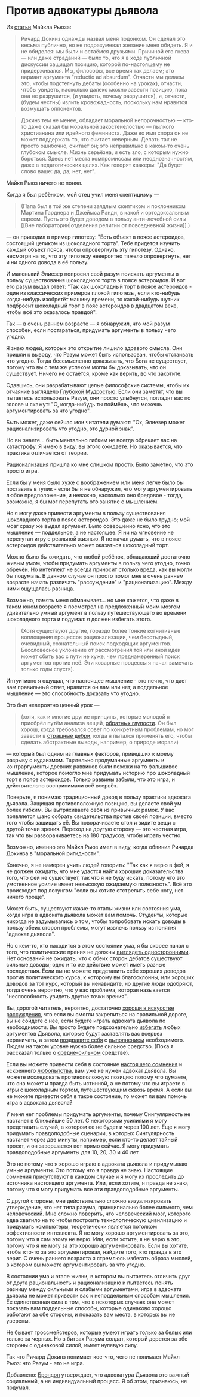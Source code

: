 # Против адвокатуры дьявола
Из [статьи](http://www.americanscientist.org/bookshelf/pub/through-a-glass-darkly) Майкла Рьюза:

> Ричард Докинз однажды назвал меня подонком. Он сделал это весьма публично, но не подразумевал желание меня обидеть. Я и не обиделся: мы были и остаёмся друзьями. Причиной его гнева — или даже страданий — было то, что я в ходе публичной дискуссии защищал позицию, которой по-настоящему не придерживался. Мы, философы, все время так делаем; это вариант аргумента "reductio ad absurdum". Отчасти мы делаем это, чтобы подстегнуть дебаты (особенно на уроках), отчасти, чтобы увидеть, насколько далеко можно завести позицию, пока она не разрушится, (и увидеть, почему разрушится), и, отчасти, (будем честны) излить кровожадность, поскольку нам нравится возмущать оппонентов.

> Докинз тем не менее, обладает моральной непорочностью — кто-то даже сказал бы моральной закостенелостью — пылкого христианина или идейного феминиста. Даже во имя спора он не может поддержать то, что считает неверным. Делать так не просто ошибочно, считает он; это неправильно в каком-то очень глубоком смысле. Жизнь серьёзна, и есть зло, с которым нужно бороться. Здесь нет места компромиссам или неоднозначностям, даже в педагогических целях. Как говорят квакеры: "Да будет слово ваше: да, да; нет, нет".

Майкл Рьюз ничего не понял.

Когда я был ребёнком, мой отец учил меня скептицизму —

> (Папа был в той же степени заядлым скептиком и поклонником Мартина Гарднера и Джеймса Рэнди, в какой и ортодоксальным евреем. Пусть это будет доводом в пользу анти-лечебной силы [[Вне лаборатории|отделения религии от повседневной жизни]].) 

— он приводил в пример гипотезу: "Есть объект в поясе астероидов, состоящий целиком из шоколадного торта". Тебе придется изучить каждый объект пояса, чтобы опровергнуть эту гипотезу. Однако, несмотря на то, что эту гипотезу невероятно тяжело опровергнуть, нет и ни одного довода в её пользу.

И маленький Элиезер попросил свой разум поискать аргументы в пользу существования шоколадного торта в поясе астероидов. И вот его разум выдал ответ: "Так как шоколадный торт в поясе астероидов - один из классических примеров плохой гипотезы, если кто-нибудь когда-нибудь изобретёт машину времени, то какой-нибудь шутник подбросит шоколадный торт в пояс астероидов в двадцатом веке, чтобы всё это оказалось правдой".

Так — в очень раннем возрасте — я обнаружил, что мой разум способен, если постараться, придумать аргументы в пользу чего угодно.

Я знаю людей, которых это открытие лишило здравого смысла. Они пришли к выводу, что Разум может быть использован, чтобы отстаивать что угодно. Тогда бессмысленно доказывать, что Бога не существует, потому что вы с тем же успехом могли бы доказывать, что он существует. Ничего не остаётся, кроме как верить, во что захотите.

Сдавшись, они разрабатывают целые философские системы, чтобы их отчаяние выглядело [Глубокой Мудростью](http://lesswrong.ru/w/%D0%9A%D0%B0%D0%BA_%D0%BA%D0%B0%D0%B7%D0%B0%D1%82%D1%8C%D1%81%D1%8F_%D0%B8_%D0%B1%D1%8B%D1%82%D1%8C_%D0%B3%D0%BB%D1%83%D0%B1%D0%BE%D0%BA%D0%BE%D0%BC%D1%8B%D1%81%D0%BB%D0%B5%D0%BD%D0%BD%D1%8B%D0%BC). Если они заметят, что вы пытаетесь использовать Разум, они просто улыбнутся, погладят вас по голове и скажут: "О, когда-нибудь ты поймёшь, что можешь аргументировать за что угодно".

Быть может, даже сейчас мои читатели думают: "Ох, Элиезер может рационализировать что угодно, это дурной знак".

Но вы знаете... быть ментально гибким не всегда обрекает вас на катастрофу. Я имею в виду, вы этого ожидаете. Но оказывается, что практика отличается от теории.

[Рационализация](http://lesswrong.ru/w/%D0%A0%D0%B0%D1%86%D0%B8%D0%BE%D0%BD%D0%B0%D0%BB%D0%B8%D0%B7%D0%B0%D1%86%D0%B8%D1%8F) пришла ко мне слишком просто. Было заметно, что это просто игра. 

Если бы у меня было хуже с воображением или меня легче было бы поставить в тупик - если бы я не обнаружил, что могу аргументировать любое предположение, и неважно, насколько оно бредовое - тогда, возможно, я бы мог перепутать это занятие с мышлением.

Но я могу даже привести аргументы в пользу существования шоколадного торта в поясе астероидов. Это даже не было трудно; мой мозг сразу же выдал аргумент. Было совершенно ясно, что это мышление — поддельное, а не настоящее. Я ни на мгновение не перепутал игру с реальной жизнью. Я не начал думать, что в поясе астероидов действительно может оказаться шоколадный торт.

Можно было бы ожидать, что любой ребёнок, обладающий достаточно живым умом, чтобы придумать аргументы в пользу чего угодно, точно [обречён](http://lesswrong.ru/w/%D0%97%D0%BD%D0%B0%D0%BD%D0%B8%D0%B5_%D0%B8%D1%81%D0%BA%D0%B0%D0%B6%D0%B5%D0%BD%D0%B8%D0%B9_%D0%BC%D0%BE%D0%B6%D0%B5%D1%82_%D0%B2%D1%80%D0%B5%D0%B4%D0%B8%D1%82%D1%8C). Но интеллект не всегда приносит столько вреда, как вы могли бы подумать. В данном случае он просто помог мне в очень раннем возрасте начать различать "рассуждение" и "рационализацию". Между ними ощущалась разница. 

Возможно, память меня обманывает... но мне кажется, что даже в таком юном возрасте я посмотрел на предложенный моим мозгом удивительно умный аргумент в пользу путешествующего во времени шоколадного торта и подумал: я должен избегать этого.

>(Хотя существуют другие, гораздо более тонкие когнитивные воплощения процессов рационализации, чем бесстыдный, очевидный, сознательный поиск подходящих аргументов. Бессловесное уклонение от рассмотрения той или иной идеи может сбить вас с пути не хуже, чем преднамеренный поиск аргументов против неё. Эти коварные процессы я начал замечать только годы спустя).

Интуитивно я ощущал, что настоящее мышление - это нечто, что дает вам правильный ответ, нравится он вам или нет, а поддельное мышление — это способность доказать что угодно.

Это был невероятно ценный урок —

>(хотя, как и многие другие принципы, которые молодой я приобрёл путём анализа вещей, [обратных глупости](http://lesswrong.ru/w/%D0%9E%D0%B1%D1%80%D0%B0%D1%82%D0%BD%D0%BE%D0%B5_%D0%B3%D0%BB%D1%83%D0%BF%D0%BE%D1%81%D1%82%D0%B8_%D0%BD%D0%B5_%D0%B5%D1%81%D1%82%D1%8C_%D1%83%D0%BC). Он был хорош, когда требовался совет по конкретным проблемам, но мог завести в [страшные дебри](http://lesswrong.ru/w/%D0%9C%D0%BE%D1%8F_%D0%B4%D0%B8%D0%BA%D0%B0%D1%8F_%D0%B8_%D0%B1%D0%B5%D0%B7%D0%B1%D0%B0%D1%88%D0%B5%D0%BD%D0%BD%D0%B0%D1%8F_%D1%8E%D0%BD%D0%BE%D1%81%D1%82%D1%8C), когда я пытался применять его, чтобы сделать абстрактные выводы, например, о природе морали)

— который был одним из главных факторов, приведших к моему разрыву с иудаизмом. Тщательно продуманные аргументы и контраргументы древних раввинов были похожи на то фальшивое мышление, которое помогло мне придумать историю про шоколадный торт в поясе астероидов. Только раввины забыли, что это игра, и действительно воспринимали всё всерьёз.

Поверьте, я понимаю традиционный довод в пользу практики адвоката дьявола. Защищая противоположную позицию, вы делаете свой ум более гибким. Вы вытряхиваете себя из привычных рамок. У вас появляется шанс собрать свидетельства против своей позиции, вместо того чтобы защищать её. Вы поворачиваете стол и видите вещи с другой точки зрения. Переход на другую сторону — это честная игра, так что вы разворачиваетесь на 180 градусов, чтобы играть честно.

Возможно, именно это Майкл Рьюз имел в виду, когда обвинил Ричарда Докинза в "моральной ригидности".

Конечно, я не намерен учить людей говорить: "Так как я верю в фей, я не должен ожидать, что мне удастся найти хорошие доказательства того, что фей не существует, так что я не буду искать, потому что это умственное усилие имеет невысокую ожидаемую полезность". Всё это происходит под лозунгом "если вы хотите отстрелить себе ногу, нет ничего проще".

Может быть, существуют какие-то этапы жизни или состояния ума, когда игра в адвоката дьявола может вам помочь. Студенты, которые никогда не задумывались о том, чтобы попробовать искать доводы в пользу обеих сторон проблемы, могут извлечь пользу из понятия "адвокат дьявола".

Но с кем-то, кто находится в этом состоянии ума, я бы скорее начал с того, что политические прения не должны [выглядеть односторонними](http://lesswrong.ru/w/%D0%9F%D0%BE%D0%BB%D0%B8%D1%82%D0%B8%D1%87%D0%B5%D1%81%D0%BA%D0%B8%D0%B5_%D0%B4%D0%B5%D0%B1%D0%B0%D1%82%D1%8B_%D0%BD%D0%B5_%D0%B4%D0%BE%D0%BB%D0%B6%D0%BD%D1%8B_%D1%81%D1%82%D0%B0%D0%BD%D0%BE%D0%B2%D0%B8%D1%82%D1%8C%D1%81%D1%8F_%D0%BE%D0%B4%D0%BD%D0%BE%D0%B1%D0%BE%D0%BA%D0%B8%D0%BC%D0%B8). Нет оснований не ожидать, что с обеих сторон дебатов существуют сильные доводы; одно и то же действие может иметь разные последствия. Если вы не можете представить себе хороших доводов против политического курса, к которому вы благосклонны, или хороших доводов за тот курс, который вы ненавидите, но другие люди одобряют, тогда очень вероятно, что у вас проблема, которая называется "неспособность увидеть другие точки зрения".

Вы, дорогой читатель, вероятно, достаточно [хороши в искусстве рассуждения](http://lesswrong.ru/w/%D0%97%D0%BD%D0%B0%D0%BD%D0%B8%D0%B5_%D0%B8%D1%81%D0%BA%D0%B0%D0%B6%D0%B5%D0%BD%D0%B8%D0%B9_%D0%BC%D0%BE%D0%B6%D0%B5%D1%82_%D0%B2%D1%80%D0%B5%D0%B4%D0%B8%D1%82%D1%8C), что если вы смогли закрепиться на правильной дороге, вы не сойдете с нее, если будете играть адвоката дьявола по необходимости. Вы просто будете подсознательно [избегать](http://lesswrong.ru/w/%D0%98%D0%B7%D0%B1%D0%B5%D0%B3%D0%B0%D1%8F_%D0%BF%D0%BE-%D0%BD%D0%B0%D1%81%D1%82%D0%BE%D1%8F%D1%89%D0%B5%D0%BC%D1%83_%D1%81%D0%BB%D0%B0%D0%B1%D1%8B%D1%85_%D0%BC%D0%B5%D1%81%D1%82_%D1%83%D0%B1%D0%B5%D0%B6%D0%B4%D0%B5%D0%BD%D0%B8%D1%8F) любых аргументов Дьявола, которые будут заставлять вас всерьез нервничать, а затем [поздравите себя](http://lesswrong.com/lw/ib/the_proper_use_of_doubt/) с [выполнением](http://lesswrong.com/lw/jz/the_meditation_on_curiosity/) необходимого. Людям на таком уровне нужно более сильное средство. (Пока я рассказал только о [средне-сильном](http://lesswrong.com/lw/jz/the_meditation_on_curiosity/) средстве).

Если вы можете привести себя в состояние [настоящего сомнения](http://lesswrong.com/lw/ib/the_proper_use_of_doubt/) и искреннего [любопытства](http://lesswrong.com/lw/jz/the_meditation_on_curiosity/), вам уже не нужен адвокат дьявола. Вы можете исследовать противоположную позицию потому что думаете, что она может и правда быть истинной, а не потому что вы играете в игры с шоколадным тортом, путешествующим сквозь время. А если вы не можете привести себя в такое состояние, то может ли вам помочь игра в адвоката дьявола?

У меня нет проблемы придумать аргументы, почему Сингулярность не настанет в ближайшие 50 лет. С некоторыми усилиями я могу представить случай, в котором ее не будет и через 100 лет. Еще я могу придумать правдоподобные сценарии, в которых Сингулярность настанет через две минуты, например, если кто-то делает тайный проект, и он завершается вот прямо сейчас. Я могу придумать правдоподобные аргументы для 10, 20, 30 и 40 лет.

Это не потому что я хорошо играю в адвоката дьявола и придумываю умные аргументы. Это потому что я правда не знаю. Настоящие сомнения присутствуют в каждом случае и я могу их проследить до источника настоящего аргумента. Или, если хотите, я правда не знаю, потому что я могу придумать все эти правдоподобные аргументы. 

С другой стороны, мне действительно сложно визуализировать утверждение, что нет типа разума, принципиально более сильного, чем человеческий. Мне сложно поверить, что человеческий мозг, которого едва хватило на то чтобы построить технологическую цивилизацию и придумать компьютеры, теоретически является потолком эффективности интеллекта. Я не могу хорошо аргументировать за это, потому что я сам этому не верю. Или, если хотите, я не верю в это, потому что я не могу за это хорошо аргументировать. Если вы хотите, чтобы кто-то за это аргументировал, найдите того, кто правда в это верит. С очень раннего возраста я стремлюсь избегать образа мыслей, в котором вы можете аргументировать за что угодно.

В состоянии ума и этапе жизни, в котором вы пытаетесь отличить друг от друга рациональность и рационализацию и пытаетесь понять разницу между сильными и слабыми аргументами, игра в адвоката дьявола не может привести вас к неподдельным способам мышления. Ее единственная сила в том, что в некоторых случаях она может показать вам поддельные способы, которые одинаково хорошо работают за обе стороны, и показать вам места, в которых вы не уверены.

Не бывает гроссмейстеров, которые умеют играть только за белых или только за черных. Но в битвах Разума солдат, который дерется за обе стороны с одинаковой силой, имеет нулевую силу.

Так что Ричард Докинз понимает кое-что, чего не понимает Майкл Рьюз: что Разум - это не игра.

Добавлено: [Брэндон](http://branemrys.blogspot.ru/2008/06/on-devils-advocacy.html) утверждает, что адвокатура Дьявола это важный социальный, а не индивидуальный процесс. Я об этом, признаюсь, не подумал. 